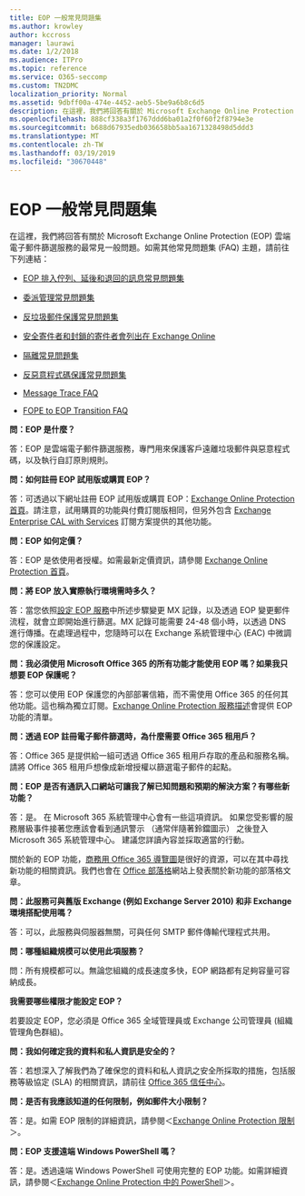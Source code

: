 ```yaml
---
title: EOP 一般常見問題集
ms.author: krowley
author: kccross
manager: laurawi
ms.date: 1/2/2018
ms.audience: ITPro
ms.topic: reference
ms.service: O365-seccomp
ms.custom: TN2DMC
localization_priority: Normal
ms.assetid: 9dbff00a-474e-4452-aeb5-5be9a6b8c6d5
description: 在這裡，我們將回答有關於 Microsoft Exchange Online Protection (EOP) 雲端電子郵件篩選服務的最常見一般問題。如需其他常見問題集 (FAQ) 主題，請前往下列連結：
ms.openlocfilehash: 888cf338a3f1767ddd6ba01a2f0f60f2f8794e3e
ms.sourcegitcommit: b688d67935edb036658bb5aa1671328498d5ddd3
ms.translationtype: MT
ms.contentlocale: zh-TW
ms.lasthandoff: 03/19/2019
ms.locfileid: "30670448"
---
```

# <a name="eop-general-faq"></a>EOP 一般常見問題集

在這裡，我們將回答有關於 Microsoft Exchange Online Protection (EOP) 雲端電子郵件篩選服務的最常見一般問題。如需其他常見問題集 (FAQ) 主題，請前往下列連結：
  
- [EOP 排入佇列、延後和退回的訊息常見問題集](eop-queued-deferred-and-bounced-messages-faq.md)
    
- [委派管理常見問題集](delegated-administration-faq.md)
    
- [反垃圾郵件保護常見問題集](../anti-spam-protection-faq.md)
    
- [安全寄件者和封鎖的寄件者會列出在 Exchange Online](../safe-sender-and-blocked-sender-lists-faq.md)
    
- [隔離常見問題集](../quarantine-faq.md)
    
- [反惡意程式碼保護常見問題集](../anti-malware-protection-faq-eop.md)
    
- [Message Trace FAQ](http://technet.microsoft.com/library/aa49e3f9-a5b1-4410-aac2-ddbbf3f5bfb2.aspx)
    
- [FOPE to EOP Transition FAQ](http://technet.microsoft.com/library/e0e76b89-b0d3-4c0a-bfc8-137b579e983b.aspx)
    
 **問：EOP 是什麼？**
  
答：EOP 是雲端電子郵件篩選服務，專門用來保護客戶遠離垃圾郵件與惡意程式碼，以及執行自訂原則規則。
  
 **問：如何註冊 EOP 試用版或購買 EOP？**
  
答：可透過以下網址註冊 EOP 試用版或購買 EOP：[Exchange Online Protection 首頁](https://go.microsoft.com/fwlink/p/?LinkId=279912)。請注意，試用購買的功能與付費訂閱版相同，但另外包含 [Exchange Enterprise CAL with Services](https://go.microsoft.com/fwlink/p/?LinkId=320619) 訂閱方案提供的其他功能。 
  
 **問：EOP 如何定價？**
  
答：EOP 是依使用者授權。如需最新定價資訊，請參閱 [Exchange Online Protection 首頁](https://go.microsoft.com/fwlink/p/?LinkId=279912)。
  
 **問：將 EOP 放入實際執行環境需時多久？**
  
答：當您依照[設定 EOP 服務](set-up-your-eop-service.md)中所述步驟變更 MX 記錄，以及透過 EOP 變更郵件流程，就會立即開始進行篩選。MX 記錄可能需要 24-48 個小時，以透過 DNS 進行傳播。在處理過程中，您隨時可以在 Exchange 系統管理中心 (EAC) 中微調您的保護設定。
  
 **問：我必須使用 Microsoft Office 365 的所有功能才能使用 EOP 嗎？如果我只想要 EOP 保護呢？**
  
答：您可以使用 EOP 保護您的內部部署信箱，而不需使用 Office 365 的任何其他功能。這也稱為獨立訂閱。[Exchange Online Protection 服務描述](https://go.microsoft.com/fwlink/p/?LinkId=320619)會提供 EOP 功能的清單。
  
 **問：透過 EOP 註冊電子郵件篩選時，為什麼需要 Office 365 租用戶？**
  
答：Office 365 是提供給一組可透過 Office 365 租用戶存取的產品和服務名稱。請將 Office 365 租用戶想像成新增授權以篩選電子郵件的起點。
  
 **問：EOP 是否有通訊入口網站可讓我了解已知問題和預期的解決方案？有哪些新功能？**
  
答：是。 在 Microsoft 365 系統管理中心會有一些這項資訊。 如果您受影響的服務層級事件接著您應該會看到通訊警示 （通常伴隨著鈴鐺圖示） 之後登入 Microsoft 365 系統管理中心。 建議您詳讀內容並採取適當的行動。
  
關於新的 EOP 功能，[商務用 Office 365 導覽圖](https://office.microsoft.com/en-us/products/office-365-roadmap-FX104343353.aspx)是很好的資源，可以在其中尋找新功能的相關資訊。我們也會在 [Office 部落格](https://go.microsoft.com/fwlink/p/?LinkId=392724)網站上發表關於新功能的部落格文章。 
  
 **問：此服務可與舊版 Exchange (例如 Exchange Server 2010) 和非 Exchange 環境搭配使用嗎？**
  
答：可以，此服務與伺服器無關，可與任何 SMTP 郵件傳輸代理程式共用。
  
 **問：哪種組織規模可以使用此項服務？**
  
問：所有規模都可以。無論您組織的成長速度多快，EOP 網路都有足夠容量可容納成長。
  
 **我需要哪些權限才能設定 EOP？**
  
若要設定 EOP，您必須是 Office 365 全域管理員或 Exchange 公司管理員 (組織管理角色群組)。
  
 **問：我如何確定我的資料和私人資訊是安全的？**
  
答：若想深入了解我們為了確保您的資料和私人資訊之安全所採取的措施，包括服務等級協定 (SLA) 的相關資訊，請前往 [Office 365 信任中心](https://go.microsoft.com/fwlink/p/?LinkId=285405)。
  
 **問：是否有我應該知道的任何限制，例如郵件大小限制？**
  
答：是。如需 EOP 限制的詳細資訊，請參閱＜[Exchange Online Protection 限制](https://go.microsoft.com/fwlink/p/?LinkId=402617)＞。 
  
 **問：EOP 支援遠端 Windows PowerShell 嗎？**
  
答：是。透過遠端 Windows PowerShell 可使用完整的 EOP 功能。如需詳細資訊，請參閱＜[Exchange Online Protection 中的 PowerShell](http://technet.microsoft.com/library/f7918a88-774a-405e-945b-bc2f5ee9f748.aspx)＞。
  

